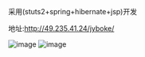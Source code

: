 采用(stuts2+spring+hibernate+jsp)开发

地址:http://49.235.41.24/jyboke/


![image](https://bilibili-v.oss-cn-chengdu.aliyuncs.com/images/2020/04/05/%E6%8D%95%E8%8E%B7.PNG)
![image](https://bilibili-v.oss-cn-chengdu.aliyuncs.com/images/2020/04/05/koke.PNG)
